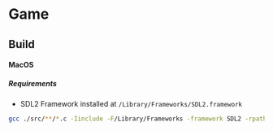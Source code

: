 # Game



## Build

#### MacOS

##### Requirements

 - SDL2 Framework installed at `/Library/Frameworks/SDL2.framework`

```sh
gcc ./src/**/*.c -Iinclude -F/Library/Frameworks -framework SDL2 -rpath /Library/Frameworks -o ./build/out
```
